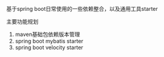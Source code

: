 基于spring boot日常使用的一些依赖整合，以及通用工具starter

主要功能规划
1. maven基础包依赖版本管理
2. spring boot mybatis starter
3. spring boot velocity starter
